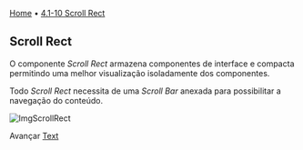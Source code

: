 [Home](../HomePT.md) • [4.1-10 Scroll Rect](#)

## Scroll Rect

O componente *Scroll Rect* armazena componentes de interface e compacta permitindo uma melhor visualização isoladamente dos componentes. 

Todo *Scroll Rect* necessita de uma *Scroll Bar* anexada para possibilitar a navegação do conteúdo.

![ImgScrollRect](https://cdn.discordapp.com/attachments/859440081462493194/883425938820431902/11111.PNG)

Avançar [Text](./1.13_text.md)
